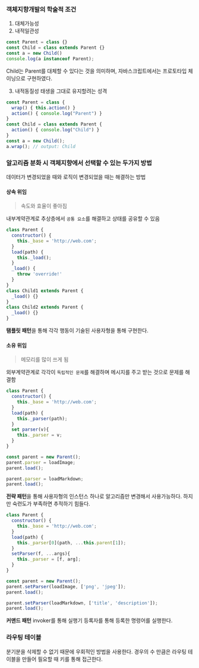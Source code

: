 ### 객체지향개발의 학술적 조건
1. 대체가능성
2. 내적일관성
```js
const Parent = class {}
const Child = class extends Parent {}
const a = new Child()
console.log(a instanceof Parent);
```
Child는 Parent를 대체할 수 있다는 것을 의미하며, 자바스크립트에서는 프로토타입 체이닝으로 구현하였다.

3. 내적동질성
태생을 그대로 유지할려는 성격
```js
const Parent = class {
  wrap() { this.action() }
  action() { console.log("Parent") }
}
const Child = class extends Parent {
  action() { console.log("Child") }
}
const a = new Child();
a.wrap(); // output: Child
```

### 알고리즘 분화 시 객체지향에서 선택할 수 있는 두가지 방법
데이터가 변경되었을 때와 로직이 변경되었을 때는 해결하는 방법
#### 상속 위임
> 속도와 효율이 좋아짐

내부계약관계로 추상층에서 `공통 요소`를 해결하고 상태를 공유할 수 있음
```js
class Parent {
  constructor() {
    this._base = 'http://web.com';
  }
  load(path) {
    this._load();
  }
  _load() {
    throw 'override!'
  }
}
class Child1 extends Parent {
  _load() {}
}
class Child2 extends Parent {
  _load() {}
}
```
**탬플릿 패턴**을 통해 각각 행동이 기술된 사용자형을 통해 구현한다.

#### 소유 위임
> 메모리를 많이 쓰게 됨

외부계약관계로 각각이 `독립적인 문제`를 해결하며 메시지를 주고 받는 것으로 문제를 해결함

```js
class Parent {
  constructor() {
    this._base = 'http://web.com';
  }
  load(path) {
    this._parser(path);
  }
  set parser(v){
    this._parser = v;
  }
}
```
```js
const parent = new Parent();
parent.parser = loadImage;
parent.load();

parent.parser = loadMarkdown;
parent.load();
```
**전략 패턴**을 통해 사용자형의 인스턴스 하나로 알고리즘만 변경해서 사용가능하다.
하지만 숙련도가 부족하면 추적하기 힘들다.

```js
class Parent {
  constructor() {
    this._base = 'http://web.com';
  }
  load(path) {
    this._parser[0](path, ...this.parent[1]);
  }
  setParser(f, ...args){
    this._parser = [f, arg];
  }
}
```
```js
const parent = new Parent();
parent.setParser(loadImage, ['png', 'jpeg']);
parent.load();

parent.setParser(loadMarkdown, ['title', 'description']);
parent.load();
```
**커맨드 패턴** invoker를 통해 실행기 등록자를 통해 등록한 명령어를 실행한다.

### 라우팅 테이블
분기분을 삭제할 수 없기 때문에 우회적인 방법을 사용한다. 경우의 수 만큼은 라우팅 테이블을 만들어
필요할 때 키를 통해 접근한다.


